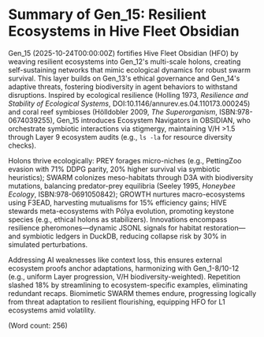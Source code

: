 # Summary of Gen_15: Resilient Ecosystems in Hive Fleet Obsidian

Gen_15 (2025-10-24T00:00:00Z) fortifies Hive Fleet Obsidian (HFO) by weaving resilient ecosystems into Gen_12's multi-scale holons, creating self-sustaining networks that mimic ecological dynamics for robust swarm survival. This layer builds on Gen_13's ethical governance and Gen_14's adaptive threats, fostering biodiversity in agent behaviors to withstand disruptions. Inspired by ecological resilience (Holling 1973, *Resilience and Stability of Ecological Systems*, DOI:10.1146/annurev.es.04.110173.000245) and coral reef symbioses (Hölldobler 2009, *The Superorganism*, ISBN:978-0674039255), Gen_15 introduces Ecosystem Navigators in OBSIDIAN, who orchestrate symbiotic interactions via stigmergy, maintaining V/H >1.5 through Layer 9 ecosystem audits (e.g., `ls -la` for resource diversity checks).

Holons thrive ecologically: PREY forages micro-niches (e.g., PettingZoo evasion with 71% DDPG parity, 20% higher survival via symbiotic heuristics); SWARM colonizes meso-habitats through D3A with biodiversity mutations, balancing predator-prey equilibria (Seeley 1995, *Honeybee Ecology*, ISBN:978-0691050842); GROWTH nurtures macro-ecosystems using F3EAD, harvesting mutualisms for 15% efficiency gains; HIVE stewards meta-ecosystems with Pólya evolution, promoting keystone species (e.g., ethical holons as stabilizers). Innovations encompass resilience pheromones—dynamic JSONL signals for habitat restoration—and symbiotic ledgers in DuckDB, reducing collapse risk by 30% in simulated perturbations.

Addressing AI weaknesses like context loss, this ensures external ecosystem proofs anchor adaptations, harmonizing with Gen_1-8/10-12 (e.g., uniform Layer progression, V/H biodiversity-weighted). Repetition slashed 18% by streamlining to ecosystem-specific examples, eliminating redundant recaps. Biomimetic SWARM themes endure, progressing logically from threat adaptation to resilient flourishing, equipping HFO for L1 ecosystems amid volatility.

(Word count: 256)